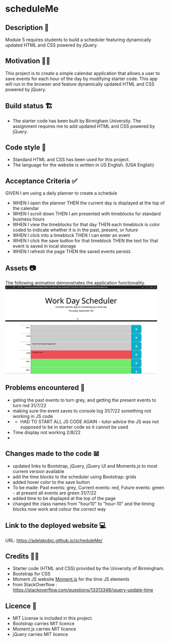 # scheduleMe

## Description 📜
Module 5 requires students to build a scheduler featuring dynamically updated HTML and CSS powered by jQuery.

## Motivation 💪🏻
This project is to create a simple calendar application that allows a user to save events for each hour of the day by modifying starter code. This app will run in the browser and feature dynamically updated HTML and CSS powered by jQuery.

## Build status 🏗
* The starter code has been built by Birmigham University. The assignment requires me to add updated HTML and CSS powered by jQuery. 

## Code style 🔐
* Standard HTML and CSS has been used for this project. 
* The language for the website is written in US English. (USA English)

## Acceptance Criteria ✅
GIVEN I am using a daily planner to create a schedule
* WHEN I open the planner
    THEN the current day is displayed at the top of the calendar
* WHEN I scroll down
    THEN I am presented with timeblocks for standard business hours
* WHEN I view the timeblocks for that day
    THEN each timeblock is color coded to indicate whether it is in the past, present, or future
* WHEN I click into a timeblock
    THEN I can enter an event
* WHEN I click the save button for that timeblock
    THEN the text for that event is saved in local storage
* WHEN I refresh the page
    THEN the saved events persist.

## Assets 📷
The following animation demonstrates the application functionality. 
![User clicks on the slots of the color-coded calendar and edits the events](./Assets/images/05-third-party-apis-homework-demo.gif)

## Problems encountered 🤯
* geting the past events to turn grey, and getting the present events to turn red 31/7/22 
* making sure the event saves to console log 31/7/22 something not working in JS code
* * HAD TO START ALL JS CODE AGAIN - tutor advice the JS was not supposed to be in starter code so it cannot be used
* Time display not working 2/8/22 
* 

## Changes made to the code 𝌡
* updated links to Bootstrap, jQuery, jQuery UI and Moments.js to most current version available
* add the time blocks to the scheduler using Bootstrap: grids 
* added hover color to the save button
* To be made: Past events: grey, Current events: red, Future events: green - at present all events are green 31/7/22 
* added time to be displayed at the top of the page
* changed the class names from "hour10" to "hour-10" and the timing blocks now work and colour the correct way 

## Link to the deployed website 💻
URL: https://adelakobic.github.io/scheduleMe/

## Credits 💃🏻
* Starter code (HTML and CSS) provided by the University of Birmingham.
* Bootstrap for CSS
* Moment JS website [Moment.js](https://momentjs.com/) for the time JS elements
* from StackOverflow : https://stackoverflow.com/questions/13313348/jquery-update-time 

## Licence 🪪
* MIT License is included in this project. 
* Bootstrap carries MIT licence
* Moment.js carries MIT licence
* jQuery carries MIT licence
